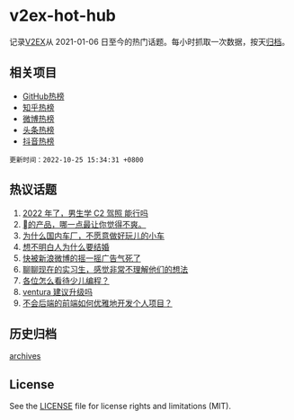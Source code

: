 # v2ex-hot-hub

 记录[V2EX](https://www.v2ex.com/)从 2021-01-06 日至今的热门话题。每小时抓取一次数据，按天[归档](archives)。
 
 ## 相关项目

- [GitHub热榜](https://github.com/snaildev/github-hot-hub)
- [知乎热榜](https://github.com/snaildev/zhihu-hot-hub)
- [微博热榜](https://github.com/snaildev/weibo-hot-hub)
- [头条热榜](https://github.com/snaildev/toutiao-hot-hub)
- [抖音热榜](https://github.com/snaildev/douyin-hot-hub)


 `更新时间：2022-10-25 15:34:31 +0800`

## 热议话题

1. [2022 年了，男生学 C2 驾照 能行吗](https://www.v2ex.com/t/889405)
1. [的产品，哪一点最让你觉得不爽。](https://www.v2ex.com/t/889435)
1. [为什么国内车厂，不愿意做好玩儿的小车](https://www.v2ex.com/t/889587)
1. [想不明白人为什么要结婚](https://www.v2ex.com/t/889616)
1. [快被新浪微博的摇一摇广告气死了](https://www.v2ex.com/t/889602)
1. [聊聊现在的实习生，感觉非常不理解他们的想法](https://www.v2ex.com/t/889423)
1. [各位怎么看待少儿编程？](https://www.v2ex.com/t/889429)
1. [ventura 建议升级吗](https://www.v2ex.com/t/889549)
1. [不会后端的前端如何优雅地开发个人项目？](https://www.v2ex.com/t/889578)

## 历史归档

[archives](archives)

## License

See the [LICENSE](LICENSE) file for license rights and limitations (MIT).
